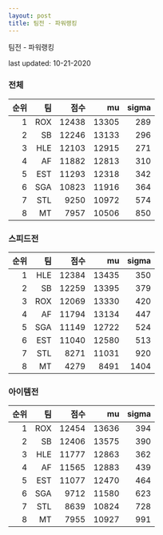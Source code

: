 ```yaml
---
layout: post
title: 팀전 - 파워랭킹
---
```


팀전 - 파워랭킹

last updated: 10-21-2020

### 전체

| 순위 | 팀 | 점수 | mu | sigma |
|---:|---:|---:|---:|---:|
| 1 | ROX | 12438 | 13305 | 289 |
| 2 | SB | 12246 | 13133 | 296 |
| 3 | HLE | 12103 | 12915 | 271 |
| 4 | AF | 11882 | 12813 | 310 |
| 5 | EST | 11293 | 12318 | 342 |
| 6 | SGA | 10823 | 11916 | 364 |
| 7 | STL | 9250 | 10972 | 574 |
| 8 | MT | 7957 | 10506 | 850 |

### 스피드전

| 순위 | 팀 | 점수 | mu | sigma |
|---:|---:|---:|---:|---:|
| 1 | HLE | 12384 | 13435 | 350 |
| 2 | SB | 12259 | 13395 | 379 |
| 3 | ROX | 12069 | 13330 | 420 |
| 4 | AF | 11794 | 13134 | 447 |
| 5 | SGA | 11149 | 12722 | 524 |
| 6 | EST | 11040 | 12580 | 513 |
| 7 | STL | 8271 | 11031 | 920 |
| 8 | MT | 4279 | 8491 | 1404 |

### 아이템전

| 순위 | 팀 | 점수 | mu | sigma |
|---:|---:|---:|---:|---:|
| 1 | ROX | 12454 | 13636 | 394 |
| 2 | SB | 12406 | 13575 | 390 |
| 3 | HLE | 11777 | 12863 | 362 |
| 4 | AF | 11565 | 12883 | 439 |
| 5 | EST | 11077 | 12470 | 464 |
| 6 | SGA | 9712 | 11580 | 623 |
| 7 | STL | 8639 | 10824 | 728 |
| 8 | MT | 7955 | 10927 | 991 |
